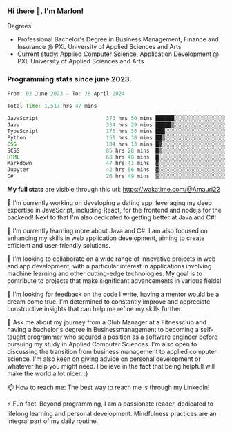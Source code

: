 
### Hi there 👋, I'm Marlon!

Degrees: 
- Professional Bachelor's Degree in Business Management, Finance and Insurance @ PXL University of Applied Sciences and Arts
- Current study: Applied Computer Science, Application Development @ PXL University of Applied Sciences and Arts

### Programming stats since june 2023.
<!--START_SECTION:waka-->

```java
From: 02 June 2023 - To: 28 April 2024

Total Time: 1,517 hrs 47 mins

JavaScript                      373 hrs 50 mins ██████░░░░░░░░░░░░░░░░░░░   24.57 %
Java                            334 hrs 29 mins █████▒░░░░░░░░░░░░░░░░░░░   21.98 %
TypeScript                      175 hrs 36 mins ███░░░░░░░░░░░░░░░░░░░░░░   11.54 %
Python                          151 hrs 38 mins ██▒░░░░░░░░░░░░░░░░░░░░░░   09.96 %
CSS                             104 hrs 13 mins █▓░░░░░░░░░░░░░░░░░░░░░░░   06.85 %
SCSS                            85 hrs 28 mins  █▒░░░░░░░░░░░░░░░░░░░░░░░   05.62 %
HTML                            68 hrs 40 mins  █░░░░░░░░░░░░░░░░░░░░░░░░   04.51 %
Markdown                        47 hrs 41 mins  ▓░░░░░░░░░░░░░░░░░░░░░░░░   03.13 %
Jupyter                         42 hrs 56 mins  ▓░░░░░░░░░░░░░░░░░░░░░░░░   02.82 %
C#                              26 hrs 49 mins  ▒░░░░░░░░░░░░░░░░░░░░░░░░   01.76 %
```

<!--END_SECTION:waka-->
**My full stats** are visible through this url: https://wakatime.com/@Amauri22



🔭 I’m currently working on developing a dating app, leveraging my deep expertise in JavaScript, including React, for the frontend and nodejs for the backend! Next to that I'm also dedicated to getting better at Java and C#!

🌱 I’m currently learning more about Java and C#. I am also focused on enhancing my skills in web application development, aiming to create efficient and user-friendly solutions.

👯 I’m looking to collaborate on a wide range of innovative projects in web and app development, with a particular interest in applications involving machine learning and other cutting-edge technologies. My goal is to contribute to projects that make significant advancements in various fields!

🤔 I’m looking for feedback on the code I write, having a mentor would be a dream come true. I'm determined to constantly improve and appreciate constructive insights that can help me refine my skills further.

💬 Ask me about my journey from a Club Manager at a Fitnessclub and having a bachelor's degree in Businessmanagement to becoming a self-taught programmer who secured a position as a software engineer before pursuing my study in Applied Computer Sciences. I'm also open to discussing the transition from business management to applied computer science. I'm also keen on giving advice on personal development or whatever help you might need. I believe in the fact that being helpfull will make the world a lot nicer. :)

📫 How to reach me: The best way to reach me is through my LinkedIn!

⚡ Fun fact: Beyond programming, I am a passionate reader, dedicated to lifelong learning and personal development. Mindfulness practices are an integral part of my daily routine.


